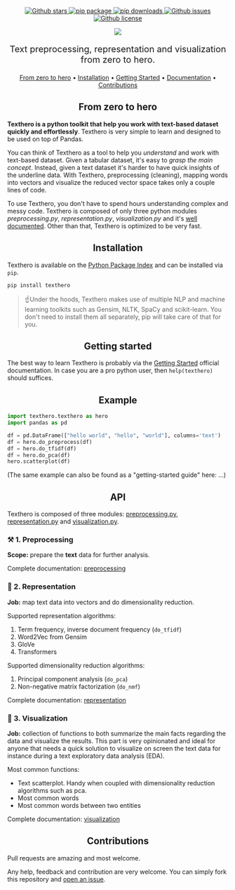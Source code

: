 <p align="center">
   <a href="https://github.com/jbesomi/texthero/stargazers">
    <img src="https://img.shields.io/github/stars/jbesomi/texthero.svg?colorA=orange&colorB=orange&logo=github"
         alt="Github stars">
   </a>
   <a href="https://pypi.org/search/?q=texthero">
      <img src="https://img.shields.io/pypi/v/texthero.svg?colorB=brightgreen"
           alt="pip package">
   </a>
   <a href="https://pypi.org/project/texthero/">
      <img alt="pip downloads" src="https://img.shields.io/pypi/dm/texthero">
   </a>
   <a href="https://github.com/jbesomi/texthero/issues">
        <img src="https://img.shields.io/github/issues/jbesomi/texthero.svg"
             alt="Github issues">
   </a>
   <a href="https://github.com/jbesomi/texthero/blob/master/LICENSE">
        <img src="https://img.shields.io/github/license/jbesomi/texthero.svg"
             alt="Github license">
   </a>   
</p>

<p align="center">
    <img src="https://github.com/jbesomi/texthero/raw/master/github/logo.png">
</p>

<p style="font-size: 20px;" align="center">Text preprocessing, representation and visualization from zero to hero.</p>


<p align="center">
  <a href="#zero-to-hero">From zero to hero</a> •
  <a href="#installation">Installation</a> •
  <a href="#getting-started">Getting Started</a> •
  <a href="#documentation">Documentation</a> •
  <a href="#contributions">Contributions</a>
</p>


<h2 align="center">From zero to hero</h2>

**Texthero is a python toolkit that help you work with text-based dataset quickly and effortlessly**. Texthero is very simple to learn and designed to be used on top of Pandas.

You can think of Texthero as a tool to help you _understand_ and work with text-based dataset. Given a tabular dataset, it's easy to _grasp the main concept_. Instead, given a text dataset it's harder to have quick insights of the underline data. With Texthero, preprocessing (cleaning), mapping words into vectors and visualize the reduced vector space takes only a couple lines of code.

To use Texthero, you don't have to spend hours understanding complex and messy code. Texthero is composed of only three python modules *preprocessing.py*, *representation.py*, *visualization.py* and it's <a href="https://texthero.org/docs/getting-started">well documented</a>. Other than that, Texthero is optimized to be very fast.

<h2 align="center">Installation</h2>

Texthero is available on the <a href="https://pypi.org/project/texthero/" target="\_blank">Python Package Index</a> and can be installed via `pip`.

```bash
pip install texthero
```

> ☝️Under the hoods, Texthero makes use of multiple NLP and machine learning toolkits such as Gensim, NLTK, SpaCy and scikit-learn. You don't need to install them all separately, pip will take care of that for you.

<h2 align="center">Getting started</h2>

The best way to learn Texthero is probably via the <a href="">Getting Started</a> official documentation. In case you are a pro python user, then `help(texthero)` should suffices.

<h2 align="center">Example</h2>



```python
import texthero.texthero as hero
import pandas as pd

df = pd.DataFrame(["hello world", "hello", "world"], columns='text')
df = hero.do_preprocess(df)
df = hero.do_tfidf(df)
df = hero.do_pca(df)
hero.scatterplot(df)
```

(The same example can also be found as a "getting-started guide" here: ...)

<h2 align="center">API</h2>

Texthero is composed of three modules: [preprocessing.py](/texthero/preprocessing.py), [representation.py](/texthero/representation.py) and [visualization.py](/texthero/visualization.py).

<h3>⚒️ 1. Preprocessing</h3>

**Scope:** prepare the **text** data for further analysis.

Complete documentation: [preprocessing](https://jbesomi.github.io/texthero/preprocessing.html)

<h3>📒 2. Representation</h3>

**Job:** map text data into vectors and do dimensionality reduction.

Supported representation algorithms:
1. Term frequency, inverse document frequency (`do_tfidf`)
3. Word2Vec from Gensim 
4. GloVe 
5. Transformers 

Supported dimensionality reduction algorithms:
1. Principal component analysis (`do_pca`)
2. Non-negative matrix factorization (`do_nmf`)

Complete documentation: [representation](https://jbesomi.github.io/texthero/representation.html)

<h3>🔮 3. Visualization</h3>

**Job:** collection of functions to both summarize the main facts regarding the data and visualize the results. This part is very opinionated and ideal for anyone that needs a quick solution to visualize on screen the text data for instance during a text exploratory data analysis (EDA).

Most common functions:
   - Text scatterplot. Handy when coupled with dimensionality reduction algorithms such as pca.
   - Most common words
   - Most common words between two entities 

Complete documentation: [visualization](https://jbesomi.github.io/texthero/visualization.html)

<h2 align="center">Contributions</h2>

Pull requests are amazing and most welcome.

Any help, feedback and contribution are very welcome. You can simply fork this repository and [open an issue](https://github.com/jbesomi/texthero/issues).
